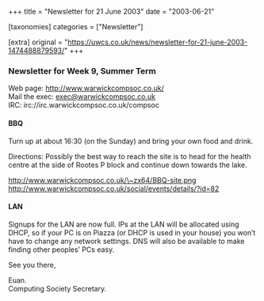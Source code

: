 +++
title = "Newsletter for 21 June 2003"
date = "2003-06-21"

[taxonomies]
categories = ["Newsletter"]

[extra]
original = "https://uwcs.co.uk/news/newsletter-for-21-june-2003-1474488879593/"
+++

### Newsletter for Week 9, Summer Term

Web page: http://www.warwickcompsoc.co.uk/  
Mail the exec: exec@warwickcompsoc.co.uk  
IRC: irc://irc.warwickcompsoc.co.uk/compsoc

#### BBQ

Turn up at about 16:30 (on the Sunday) and bring your own food and drink.

Directions: Possibly the best way to reach the site is to head for the health centre at the side of Rootes P block and continue down towards the lake.

http://www.warwickcompsoc.co.uk/\~zx64/BBQ-site.png  
http://www.warwickcompsoc.co.uk/social/events/details/?id=82

#### LAN

Signups for the LAN are now full. IPs at the LAN will be allocated using DHCP, so if your PC is on Piazza (or DHCP is used in your house) you won’t have to change any network settings. DNS will also be available to make finding other peoples’ PCs easy.

See you there,

Euan.  
Computing Society Secretary.
